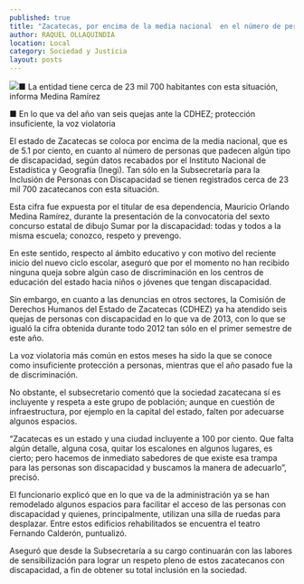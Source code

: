 ```yaml
---
published: true
title: "Zacatecas, por encima de la media nacional  en el número de personas con discapacidad"
author: RAQUEL OLLAQUINDIA
location: Local
category: Sociedad y Justicia
layout: posts
---
```


![](http://i.imgur.com/7eZcZiCm.jpg)■ La entidad tiene cerca de 23 mil 700 habitantes con esta situación, informa Medina Ramírez

■ En lo que va del año van seis quejas ante la CDHEZ; protección insuficiente, la voz violatoria

El estado de Zacatecas se coloca por encima de la media nacional, que es de 5.1 por ciento, en cuanto al número de personas que padecen algún tipo de discapacidad, según datos recabados por el Instituto Nacional de Estadística y Geografía (Inegi). Tan sólo en la Subsecretaría para la Inclusión de Personas con Discapacidad se tienen registrados cerca de 23 mil 700 zacatecanos con esta situación.

Esta cifra fue expuesta por el titular de esa dependencia, Mauricio Orlando Medina Ramírez, durante la presentación de la convocatoria del sexto concurso estatal de dibujo Sumar por la discapacidad: todas y todos a la misma escuela; conozco, respeto y prevengo.

En este sentido, respecto al ámbito educativo y con motivo del reciente inicio del nuevo ciclo escolar, aseguró que por el momento no han recibido ninguna queja sobre algún caso de discriminación en los centros de educación del estado hacia niños o jóvenes que tengan discapacidad.

Sin embargo, en cuanto a las denuncias en otros sectores, la Comisión de Derechos Humanos del Estado de Zacatecas (CDHEZ) ya ha atendido seis quejas de personas con discapacidad en lo que va de 2013, con lo que se igualó la cifra obtenida durante todo 2012 tan sólo en el primer semestre de este año.

La voz violatoria más común en estos meses ha sido la que se conoce como insuficiente protección a personas, mientras que el año pasado fue la de discriminación.

No obstante, el subsecretario comentó que la sociedad zacatecana sí es incluyente y respeta a este grupo de población; aunque en cuestión de infraestructura, por ejemplo en la capital del estado, falten por adecuarse algunos espacios. 

“Zacatecas es un estado y una ciudad incluyente a 100 por ciento. Que falta algún detalle, alguna cosa, quitar los escalones en algunos lugares, es cierto; pero hacemos de inmediato sabedores de que existe esa trampa para las personas son discapacidad y buscamos la manera de adecuarlo”, precisó.

El funcionario explicó que en lo que va de la administración ya se han remodelado algunos espacios para facilitar el acceso de las personas con discapacidad y quienes, principalmente, utilizan una silla de ruedas para desplazar. Entre estos edificios rehabilitados se encuentra el teatro Fernando Calderón, puntualizó.

Aseguró que desde la Subsecretaría a su cargo continuarán con las labores de sensibilización para lograr un respeto pleno de estos zacatecanos con discapacidad, a fin de obtener su total inclusión en la sociedad.

